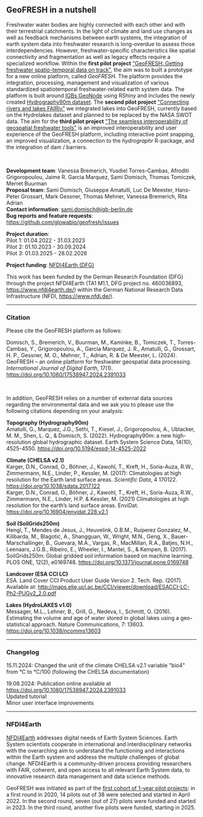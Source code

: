 ## GeoFRESH in a nutshell

Freshwater water bodies are highly connected with each other and with their terrestrial catchments. In the light of climate and land use changes as well as feedback mechanisms between earth systems, the integration of earth system data into freshwater research is long-overdue to assess those interdependencies. However, freshwater-specific characteristics like spatial connectivity and fragmentation as well as legacy effects require a specialized workflow. 
Within the __first pilot project__ ["GeoFRESH: Getting freshwater spatio-temporal data on track"](https://www.nfdi4earth.de/2participate/pilots), the aim was to built a prototype for a new online platform, called _GeoFRESH_. The platform provides the integration, processing, management and visualization of various standardized spatiotemporal freshwater-related earth system data. The platform is built around [IGBs GeoNode](https://geo.igb-berlin.de/) using RShiny and includes the newly created [Hydrography90m dataset](https://hydrography.org/hydrography90m/hydrography90m_layers/). 
The __second pilot project__ ["Connecting rivers and lakes FAIRly"](https://www.nfdi4earth.de/2participate/pilots) we integrated lakes into GeoFRESH, currently based on the Hydrolakes dataset and planned to be replaced by the NASA SWOT data. The aim for the __third pilot project__ ["The seamless interoperability of geospatial freshwater tools"](https://www.nfdi4earth.de/2participate/pilots) is an improved interoperability and user experience of the GeoFRESH platform, including interactive point snapping, an improved visualization, a connection to the _hydrographr_ R-package, and the integration of dam / barriers.

<br/>

__Development team__: Vanessa Bremerich, Yusdiel Torres-Cambas, Afroditi Grigoropoulou, Jaime R. Garcia Marquez, Sami Domisch, Thomas Tomiczek, Merret Buurman  <br/>
__Proposal team__: Sami Domisch, Giuseppe Amatulli, Luc De Meester, Hans-Peter Grossart, Mark Gessner, Thomas Mehner, Vanessa Bremerich, Rita Adrian <br/>
__Contact information__:  sami.domisch@igb-berlin.de  <br/>
__Bug reports and feature requests__: https://github.com/glowabio/geofresh/issues <br/>


__Project duration__:  <br/>
Pilot 1: 01.04.2022 - 31.03.2023 <br/>
Pilot 2: 01.10.2023 - 30.09.2024 <br/>
Pilot 3: 01.03.2025 - 28.02.2026 <br/>

__Project funding__: [NFDI4Earth (DFG)](https://www.nfdi4earth.de)  <br/>


This work has been funded by the German Research Foundation (DFG) through the project NFDI4Earth (TA1 M1.1, DFG project no. 460036893, https://www.nfdi4earth.de/) within the German National Research Data Infrastructure (NFDI, https://www.nfdi.de/). 


---




### Citation

Please cite the GeoFRESH platform as follows:

Domisch, S., Bremerich, V., Buurman, M., Kaminke, B., Tomiczek, T., Torres-Cambas, Y., Grigoropoulou, A., Garcia Marquez, J. R., Amatulli, G., Grossart, H. P., Gessner, M. O., Mehner, T., Adrian, R. & De Meester, L. (2024). GeoFRESH – an online platform for freshwater geospatial data processing. _International Journal of Digital Earth_, 17(1). https://doi.org/10.1080/17538947.2024.2391033

<br/>

In addition, GeoFRESH relies on a number of external data sources regarding the environmental data and we ask you to please use the following citations depending on your analysis: 

__Topography (Hydrography90m)__ <br/>
Amatulli, G., Marquez, J.G., Sethi, T., Kiesel, J., Grigoropoulou, A., Ublacker, M. M., Shen, L. Q., & Domisch, S. (2022). Hydrography90m: a new high-resolution global hydrographic dataset. Earth System Science Data, 14(10), 4525-4550. https://doi.org/10.5194/essd-14-4525-2022

__Climate (CHELSA v2.1)__ <br/>
Karger, D.N., Conrad, O., Böhner, J., Kawohl, T., Kreft, H., Soria-Auza, R.W., Zimmermann, N.E., Linder, P., Kessler, M. (2017): Climatologies at high resolution for the Earth land surface areas. _Scientific Data_, 4 170122. https://doi.org/10.1038/sdata.2017.122 <br/>
Karger, D.N., Conrad, O., Böhner, J., Kawohl, T., Kreft, H., Soria-Auza, R.W., Zimmermann, N.E., Linder, H.P. & Kessler, M. (2021) Climatologies at high resolution for the earth’s land surface areas. EnviDat. https://doi.org/10.16904/envidat.228.v2.1

__Soil (SoilGrids250m)__ <br/>
Hengl, T., Mendes de Jesus, J., Heuvelink, G.B.M., Ruiperez Gonzalez, M., Kilibarda, M., Blagotić, A., Shangguan, W., Wright, M.N., Geng, X., Bauer-Marschallinger, B., Guevara, M.A., Vargas, R., MacMillan, R.A., Batjes, N.H., Leenaars, J.G.B., Ribeiro, E., Wheeler, I., Mantel, S., & Kempen, B. (2017). SoilGrids250m: Global gridded soil information based on machine learning. PLOS ONE, 12(2), e0169748. https://doi.org/10.1371/journal.pone.0169748

__Landcover (ESA CCI LC)__ <br/>
ESA. Land Cover CCI Product User Guide Version 2. Tech. Rep. (2017). Available at: http://maps.elie.ucl.ac.be/CCI/viewer/download/ESACCI-LC-Ph2-PUGv2_2.0.pdf

__Lakes (HydroLAKES v1.0)__ <br/>
Messager, M.L., Lehner, B., Grill, G., Nedeva, I., Schmitt, O. (2016). Estimating the volume and age of water stored in global lakes using a geo-statistical approach. Nature Communications, 7: 13603. https://doi.org/10.1038/ncomms13603

---

### Changelog

15.11.2024: Changed the unit of the climate CHELSA v2.1 variable "bio4" from °C to °C/100 (following the CHELSA documentation) <br/>

19.08.2024: Publication online available at https://doi.org/10.1080/17538947.2024.2391033 <br/>
			Updated tutorial <br/>
			Minor user interface improvements <br/>

---


### NFDI4Earth

[NFDI4Earth](https://www.nfdi4earth.de) addresses digital needs of Earth System Sciences. Earth System scientists cooperate in international and interdisciplinary networks with the overarching aim to understand the functioning and interactions within the Earth system and address the multiple challenges of global change. NFDI4Earth is a community-driven process providing researchers with FAIR, coherent, and open access to all relevant Earth System data, to innovative research data management and data science methods. 

GeoFRESH was initiated as part of the [first cohort of 1-year pilot projects](https://www.nfdi4earth.de/2participate/pilots): in a first round in 2020, 14 pilots out of 38 were selected and started in April 2022. In the second round, seven (out of 27) pilots were funded and started in 2023. In the third round, another five pilots were funded, starting in 2025. 





<br/>
